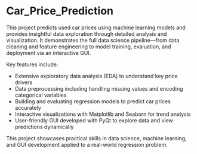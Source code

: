 # Car_Price_Prediction

This project predicts used car prices using machine learning models and provides insightful data exploration through detailed analysis and visualization. It demonstrates the full data science pipeline—from data cleaning and feature engineering to model training, evaluation, and deployment via an interactive GUI.

Key features include:  
- Extensive exploratory data analysis (EDA) to understand key price drivers  
- Data preprocessing including handling missing values and encoding categorical variables  
- Building and evaluating regression models to predict car prices accurately  
- Interactive visualizations with Matplotlib and Seaborn for trend analysis  
- User-friendly GUI developed with PyQt to explore data and view predictions dynamically
  
This project showcases practical skills in data science, machine learning, and GUI development applied to a real-world regression problem.
